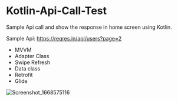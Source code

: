 # Kotlin-Api-Call-Test

Sample Api call and show the response in home screen using Kotlin.

Sample Api: https://reqres.in/api/users?page=2

- MVVM 
- Adapter Class
- Swipe Refresh
- Data class
- Retrofit
- Glide

![Screenshot_1668575116](https://user-images.githubusercontent.com/37013247/202089052-9d79c4f5-130d-4658-9b3f-431e0fda044d.png)
